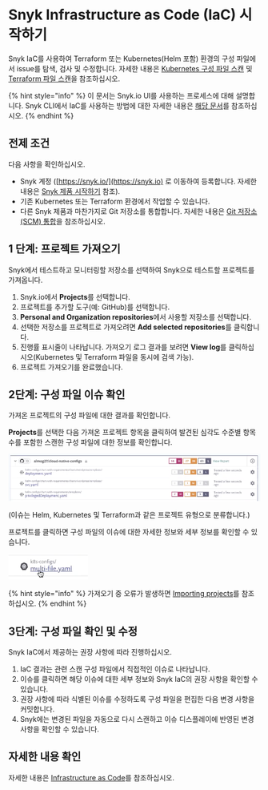 # Snyk Infrastructure as Code (IaC) 시작하기

Snyk IaC를 사용하여 Terraform 또는 Kubernetes(Helm 포함) 환경의 구성 파일에서 issue를 탐색, 검사 및 수정합니다. 자세한 내용은 [Kubernetes 구성 파일 스캔](scan-kubernetes-configuration-files/) 및 [Terraform 파일 스캔](scan-terraform-files/)을 참조하십시오.

{% hint style="info" %}
이 문서는 Snyk.io UI를 사용하는 프로세스에 대해 설명합니다. Snyk CLI에서 IaC를 사용하는 방법에 대한 자세한 내용은 [해당 문서](snyk-cli-for-infrastructure-as-code/)를 참조하십시오.
{% endhint %}

## 전제 조건

다음 사항을 확인하십시오.

* Snyk 계정 ([https://snyk.io/](https://snyk.io) 로 이동하여 등록합니다. 자세한 내용은 [Snyk 제품 시작하기](../../getting-started/getting-started-snyk-products/select-snyk-product-tool.md) 참조).
* 기존 Kubernetes 또는 Terraform 환경에서 작업할 수 있습니다.
* 다른 Snyk 제품과 마찬가지로 Git 저장소를 통합합니다. 자세한 내용은 [Git 저장소(SCM) 통합](../../features/integrations/git-repository-scm-integrations/)을 참조하십시오.

## 1 단계: 프로젝트 가져오기

Snyk에서 테스트하고 모니터링할 저장소를 선택하여 Snyk으로 테스트할 프로젝트를 가져옵니다.

1. Snyk.io에서 **Projects**를 선택합니다.
2. 프로젝트를 추가할 도구(예: GitHub)를 선택합니다.
3. **Personal and Organization repositories**에서 사용할 저장소를 선택합니다.
4. 선택한 저장소를 프로젝트로 가져오려면 **Add selected repositories**를 클릭합니다.
5. 진행률 표시줄이 나타납니다. 가져오기 로그 결과를 보려면 **View log**를 클릭하십시오(Kubernetes 및 Terraform 파일을 동시에 검색 가능).
6. 프로젝트 가져오기를 완료했습니다.

## 2단계: 구성 파일 이슈 확인

가져온 프로젝트의 구성 파일에 대한 결과를 확인합니다.

**Projects**를 선택한 다음 가져온 프로젝트 항목을 클릭하여 발견된 심각도 수준별 항목 수를 포함한 스캔한 구성 파일에 대한 정보를 확인합니다.

![](../../.gitbook/assets/getting-started-snyk-iac-1.png)

(이슈는 Helm, Kubernetes 및 Terraform과 같은 프로젝트 유형으로 분류합니다.)

프로젝트를 클릭하면 구성 파일의 이슈에 대한 자세한 정보와 세부 정보를 확인할 수 있습니다.

![](../../.gitbook/assets/getting-started-snyk-iac-2.png)

{% hint style="info" %}
가져오기 중 오류가 발생하면 [Importing projects](https://support.snyk.io/hc/en-us/sections/360000923478-Importing-projects)를 참조하십시오.
{% endhint %}

## 3단계: 구성 파일 확인 및 수정

Snyk IaC에서 제공하는 권장 사항에 따라 진행하십시오.

1. IaC 결과는 관련 스캔 구성 파일에서 직접적인 이슈로 나타납니다.
2. 이슈를 클릭하면 해당 이슈에 대한 세부 정보와 Snyk IaC의 권장 사항을 확인할 수 있습니다.
3. 권장 사항에 따라 식별된 이슈를 수정하도록 구성 파일을 편집한 다음 변경 사항을 커밋합니다.
4. Snyk에는 변경된 파일을 자동으로 다시 스캔하고 이슈 디스플레이에 반영된 변경 사항을 확인할 수 있습니다.

## 자세한 내용 확인

자세한 내용은 [Infrastructure as Code](./)를 참조하십시오.
